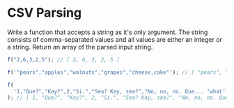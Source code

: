 # CSV Parsing

Write a function that accepts a string as it's only argument. The string consists of comma-separated values and all values are either an integer or a string. Return an array of the parsed input string.

```js
f("2,6,3,2,5"); // [ 2, 6, 3, 2, 5 ]

f('"pears","apples","walnuts","grapes","cheese,cake"'); // [ "pears", "apples", "walnuts", "grapes", "cheese,cake" ]

f(
  '1,"Que?","Kay?",2,"Si.","Sea? Kay, sea?","No, no, no. Que... ‘what’.",234,"Kay Watt?","Si, que ‘what’.","C.K. Watt?",3,"Yes!","comma,comma, comma , :)"'
); // [ 1, "Que?", "Kay?", 2, "Si.", "Sea? Kay, sea?", "No, no, no. Que... ‘what’." 234, "Kay Watt?", "Si, que ‘what’.", "C.K. Watt?", 3, "Yes!", "comma,comma, comma , :)" ]
```
